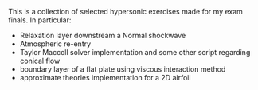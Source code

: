 This is a collection of selected hypersonic exercises made for my exam finals.
In particular:

- Relaxation layer downstream a Normal shockwave
- Atmospheric re-entry
- Taylor Maccoll solver implementation and some other script regarding conical flow
- boundary layer of a flat plate using viscous interaction method
- approximate theories implementation for a 2D airfoil

